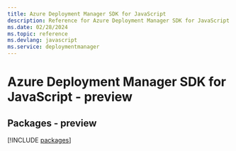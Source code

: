 ```yaml
---
title: Azure Deployment Manager SDK for JavaScript
description: Reference for Azure Deployment Manager SDK for JavaScript
ms.date: 02/28/2024
ms.topic: reference
ms.devlang: javascript
ms.service: deploymentmanager
---
```

# Azure Deployment Manager SDK for JavaScript - preview
## Packages - preview
[!INCLUDE [packages](deployment-manager-index.md)]